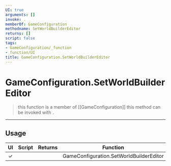 ```yaml
---
UI: true
arguments: []
invoke: .
memberOf: GameConfiguration
methodname: SetWorldBuilderEditor
returns: []
script: false
tags:
- GameConfiguration/_function
- function/UI
title: GameConfiguration.SetWorldBuilderEditor
---
```

# GameConfiguration.SetWorldBuilderEditor
> this function is a member of [[GameConfiguration]]
> this method can be invoked with `.`
-----
## Usage
|  UI | Script | Returns | Function | Arguments |
|:---:|:------:|-------:|:--------:|:---------|
|✓| ||GameConfiguration.SetWorldBuilderEditor||
